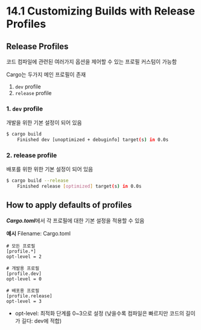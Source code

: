 # 14.1 Customizing Builds with Release Profiles

## Release Profiles
코드 컴파일에 관련된 여러가지 옵션을 제어할 수 있는 프로필
커스텀이 가능함

Cargo는 두가지 메인 프로필이 존재
1. `dev` profile
2. `release` profile

### 1. `dev` profile
개발을 위한 기본 설정이 되어 있음 
```sh
$ cargo build
    Finished dev [unoptimized + debuginfo] target(s) in 0.0s
```

### 2. release profile
배포를 위한 위한 기본 설정이 되어 있음
```sh
$ cargo build --release
    Finished release [optimized] target(s) in 0.0s
```

## How to apply defaults of profiles
***Cargo.toml***에서 각 프로필에 대한 기본 설정을 적용할 수 있음

**예시**
Filename: Cargo.toml
```
# 모든 프로필
[profile.*]
opt-level = 2

# 개발용 프로필
[profile.dev]
opt-level = 0

# 배포용 프로필
[profile.release]
opt-level = 3

```
- opt-level: 최적화 단계를 0~3으로 설정 (낮을수록 컴파일은 빠르지만 코드의 길이가 길다: dev에 적합)


